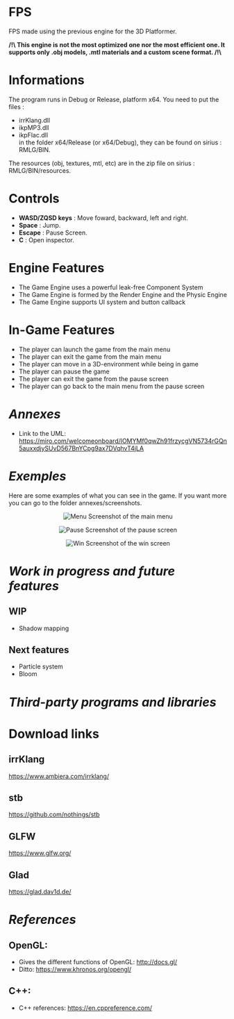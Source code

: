# **FPS**

FPS made using the previous engine for the 3D Platformer.

**/!\ This engine is not the most optimized one nor the most efficient one. It supports only .obj models, .mtl materials and a custom scene format. /!\\**

# Informations
The program runs in Debug or Release, platform x64. 
You need to put the files :
- irrKlang.dll 
- ikpMP3.dll
- ikpFlac.dll <br>
in the folder x64/Release (or x64/Debug), they can be found on sirius : RMLG/BIN.

The resources (obj, textures, mtl, etc) are in the zip file on sirius : RMLG/BIN/resources.

# Controls
- **WASD/ZQSD keys** : Move foward, backward, left and right.
- **Space** : Jump.
- **Escape** : Pause Screen.
- **C** : Open inspector.

# Engine Features
* The Game Engine uses a powerful leak-free Component System
* The Game Engine is formed by the Render Engine and the Physic Engine
* The Game Engine supports UI system and button callback

# In-Game Features
* The player can launch the game from the main menu
* The player can exit the game from the main menu
* The player can move in a 3D-environment while being in game
* The player can pause the game
* The player can exit the game from the pause screen
* The player can go back to the main menu from the pause screen

***Annexes***
===
- Link to the UML:
https://miro.com/welcomeonboard/lOMYMf0qwZh91frzycgVN5734rGQn5auxxdjySUvD567BnYCpg9ax7DVqhvT4jLA

***Exemples***
===

Here are some examples of what you can see in the game. If you want more you can go to the folder annexes/screenshots.

<div style="text-align:center">

![Menu](screenshots/menu.png)
Screenshot of the main menu

![Pause](screenshots/pause.png)
Screenshot of the pause screen

![Win](screenshots/win.png)
Screenshot of the win screen

<div style="text-align:left">

***Work in progress and future features***
===
WIP
---
- Shadow mapping

Next features
---
- Particle system
- Bloom

***Third-party programs and libraries***
===

# Download links

irrKlang
---
https://www.ambiera.com/irrklang/

stb
---
https://github.com/nothings/stb

GLFW
---
https://www.glfw.org/

Glad
---
https://glad.dav1d.de/

***References***
===
OpenGL:
---
- Gives the different functions of OpenGL:
http://docs.gl/
- Ditto:
https://www.khronos.org/opengl/

C++:
---
- C++ references: https://en.cppreference.com/